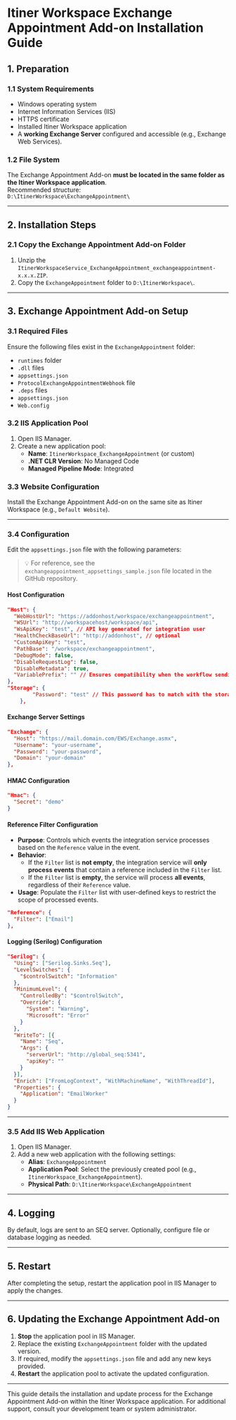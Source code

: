 # Itiner Workspace Exchange Appointment Add-on Installation Guide

## 1. Preparation

### 1.1 System Requirements
- Windows operating system
- Internet Information Services (IIS)
- HTTPS certificate 
- Installed Itiner Workspace application
- A **working Exchange Server** configured and accessible (e.g., Exchange Web Services).

### 1.2 File System
The Exchange Appointment Add-on **must be located in the same folder as the Itiner Workspace application**.  
Recommended structure:  
`D:\ItinerWorkspace\ExchangeAppointment\`

---

## 2. Installation Steps

### 2.1 Copy the Exchange Appointment Add-on Folder
1. Unzip the `ItinerWorkspaceService_ExchangeAppointment_exchangeappointment-x.x.x.ZIP`.
2. Copy the `ExchangeAppointment` folder to `D:\ItinerWorkspace\`.

---

## 3. Exchange Appointment Add-on Setup

### 3.1 Required Files
Ensure the following files exist in the `ExchangeAppointment` folder:
- `runtimes` folder
- `.dll` files
- `appsettings.json`
- `ProtocolExchangeAppointmentWebhook` file
- `.deps` files
- `appsettings.json`
- `Web.config`

### 3.2 IIS Application Pool
1. Open IIS Manager.
2. Create a new application pool:
   - **Name**: `ItinerWorkspace_ExchangeAppointment` (or custom)
   - **.NET CLR Version**: No Managed Code
   - **Managed Pipeline Mode**: Integrated

### 3.3 Website Configuration
Install the Exchange Appointment Add-on on the same site as Itiner Workspace (e.g., `Default Website`).

---

### 3.4 Configuration
Edit the `appsettings.json` file with the following parameters:
> 💡 For reference, see the `exchangeappointment_appsettings_sample.json` file located in the GitHub repository.


#### Host Configuration
```json
"Host": {
  "WebHostUrl": "https://addonhost/workspace/exchangeappointment",
  "WSUrl": "http://workspacehost/workspace/api",
  "WsApiKey": "test", // API key generated for integration user
  "HealthCheckBaseUrl": "http://addonhost", // optional
  "CustomApiKey": "test",
  "PathBase": "/workspace/exchangeappointment",
  "DebugMode": false,
  "DisableRequestLog": false,
  "DisableMetadata": true,
  "VariablePrefix": "" // Ensures compatibility when the workflow sending events to the integration service is an embedded workflow and uses prefixed variable names.
},
"Storage": {
        "Password": "test" // This password has to match with the storage.password value in the Workspace appsettings.json
    },
```

#### Exchange Server Settings
```json
"Exchange": {
  "Host": "https://mail.domain.com/EWS/Exchange.asmx",
  "Username": "your-username",
  "Password": "your-password",
  "Domain": "your-domain"
},
```

#### HMAC Configuration
```json
"Hmac": {
  "Secret": "demo"
}
```

#### Reference Filter Configuration
- **Purpose**: Controls which events the integration service processes based on the `Reference` value in the event.
- **Behavior**:
  - If the `Filter` list is **not empty**, the integration service will **only process events** that contain a reference included in the `Filter` list.
  - If the `Filter` list is **empty**, the service will process **all events**, regardless of their `Reference` value.
- **Usage**: Populate the `Filter` list with user-defined keys to restrict the scope of processed events.

```json
"Reference": {
  "Filter": ["Email"]
},
```

#### Logging (Serilog) Configuration
```json
"Serilog": {
  "Using": ["Serilog.Sinks.Seq"],
  "LevelSwitches": {
    "$controlSwitch": "Information"
  },
  "MinimumLevel": {
    "ControlledBy": "$controlSwitch",
    "Override": {
      "System": "Warning",
      "Microsoft": "Error"
    }
  },
  "WriteTo": [{
    "Name": "Seq",
    "Args": {
      "serverUrl": "http://global_seq:5341",
      "apiKey": ""
    }
  }],
  "Enrich": ["FromLogContext", "WithMachineName", "WithThreadId"],
  "Properties": {
    "Application": "EmailWorker"
  }
}
```

---

### 3.5 Add IIS Web Application
1. Open IIS Manager.
2. Add a new web application with the following settings:
   - **Alias**: `ExchangeAppointment`
   - **Application Pool**: Select the previously created pool (e.g., `ItinerWorkspace_ExchangeAppointment`).
   - **Physical Path**: `D:\ItinerWorkspace\ExchangeAppointment`

---

## 4. Logging
By default, logs are sent to an SEQ server. Optionally, configure file or database logging as needed.

---

## 5. Restart
After completing the setup, restart the application pool in IIS Manager to apply the changes.

---

## 6. Updating the Exchange Appointment Add-on
1. **Stop** the application pool in IIS Manager.
2. Replace the existing `ExchangeAppointment` folder with the updated version.
3. If required, modify the `appsettings.json` file and add any new keys provided.
4. **Restart** the application pool to activate the updated configuration.

---

This guide details the installation and update process for the Exchange Appointment Add-on within the Itiner Workspace application. For additional support, consult your development team or system administrator.
